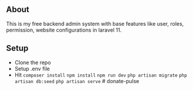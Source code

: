 

## About 
This is my free backend admin system with base features like user, roles, permission, website configurations in laravel 11.

## Setup
- Clone the repo
- Setup .env file
- Hit 
`composer install`
`npm install`
`npm run dev`
`php artisan migrate`
`php artisan db:seed`
`php artisan serve`
#   d o n a t e - p u l s e  
 